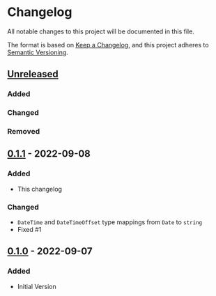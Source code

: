 # Changelog
All notable changes to this project will be documented in this file.

The format is based on [Keep a Changelog](https://keepachangelog.com/en/1.0.0/),
and this project adheres to [Semantic Versioning](https://semver.org/spec/v2.0.0.html).

## [Unreleased]
### Added
### Changed
### Removed


## [0.1.1] - 2022-09-08
### Added
- This changelog
### Changed
- `DateTime` and `DateTimeOffset` type mappings from `Date` to `string`
- Fixed #1

## [0.1.0] - 2022-09-07
### Added
- Initial Version

[Unreleased]: https://github.com/SeaMonster-Technologies/FsharpToTypeScript/compare/v0.1.1...HEAD
[0.1.1]: https://github.com/SeaMonster-Technologies/FsharpToTypeScript/compare/v0.1.0...v0.1.1
[0.1.0]: https://github.com/SeaMonster-Technologies/FsharpToTypeScript/releases/tag/v0.1.0